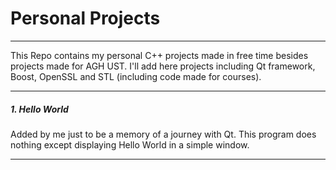 # Personal Projects
---

This Repo contains my personal C++ projects made in free time besides projects made for AGH UST.
I'll add here projects including Qt framework, Boost, OpenSSL and STL (including code made for courses).

---
##### 1. Hello World
Added by me just to be a memory of a journey with Qt. This program does nothing except displaying Hello World in a simple window.

---

